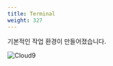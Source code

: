 ```yaml
---
title: Terminal
weight: 327
---
```


기본적인 작업 환경이 만들어졌습니다.

![Cloud9](../../cloud9/images/cloud9-07.png)
